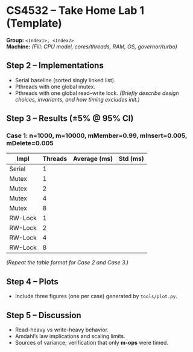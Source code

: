 # CS4532 – Take Home Lab 1 (Template)

**Group:** `<Index1>, <Index2>`  
**Machine:** *(Fill: CPU model, cores/threads, RAM, OS, governor/turbo)*

## Step 2 – Implementations
- Serial baseline (sorted singly linked list).
- Pthreads with one global mutex.
- Pthreads with one global read–write lock.
*(Briefly describe design choices, invariants, and how timing excludes init.)*

## Step 3 – Results (±5% @ 95% CI)

### Case 1: n=1000, m=10000, mMember=0.99, mInsert=0.005, mDelete=0.005
| Impl | Threads | Average (ms) | Std (ms) |
|------|---------|--------------|----------|
| Serial | 1 |  |  |
| Mutex | 1 |  |  |
| Mutex | 2 |  |  |
| Mutex | 4 |  |  |
| Mutex | 8 |  |  |
| RW-Lock | 1 |  |  |
| RW-Lock | 2 |  |  |
| RW-Lock | 4 |  |  |
| RW-Lock | 8 |  |  |

*(Repeat the table format for Case 2 and Case 3.)*

## Step 4 – Plots
- Include three figures (one per case) generated by `tools/plot.py`.

## Step 5 – Discussion
- Read-heavy vs write-heavy behavior.
- Amdahl’s law implications and scaling limits.
- Sources of variance; verification that only **m-ops** were timed.
